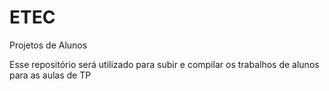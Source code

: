 # ETEC
Projetos de Alunos

Esse repositório será utilizado para subir e compilar os trabalhos de alunos para as aulas de TP

